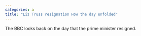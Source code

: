 ```yaml
---
categories: a
title: "Liz Truss resignation How the day unfolded"
---
```

The BBC looks back on the day that the prime minister resigned.